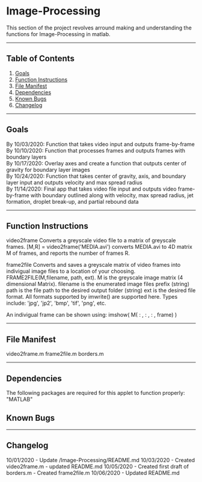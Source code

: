 # Image-Processing
This section of the project revolves arround making and understanding the functions for Image-Processing in matlab. 

---

## Table of Contents
1. [Goals](#goals)
2. [Function Instructions](#functions)
3. [File Manifest](#manifest)
4. [Dependencies](#dependencies)
5. [Known Bugs](#bugs)
6. [Changelog](#log)

---
## Goals <a name="goals"></a>
  By 10/03/2020: Function that takes video input and outputs frame-by-frame  <br /> 
  By 10/10/2020: Function that processes frames and outputs frames with boundary layers  <br /> 
  By 10/17/2020: Overlay axes and create a function that outputs center of gravity for boundary layer images  <br /> 
  By 10/24/2020: Function that takes center of gravity, axis, and boundary layer input and outputs velocity and max spread radius <br /> 
  By 11/14/2020: Final app that takes video file input and outputs video frame-by-frame with boundary outlined along with velocity, max spread radius, jet formation, droplet break-up, and partial rebound data

---
## Function Instructions <a name="functions"></a>
video2frame Converts a greyscale video file to a matrix of greyscale frames.
   [M,R] = video2frame('MEDIA.avi') converts MEDIA.avi to 4D
   matrix M of frames, and reports the number of frames R.

frame2file Converts and saves a greyscale matrix of video frames into indivigual image files to a location of your choosing.
   FRAME2FILE(M,filename, path, ext).
	M is the greyscale image matrix (4 dimensional Matrix).
	filename is the enumerated image files prefix (string)
	path is the file path to the desired output folder (string)
	ext is the desired file format. All formats supported by imwrite() are supported here.
		Types include: 'jpg', 'jp2', 'bmp', 'tif', 'png', etc.
	

An indivigual frame can be shown using:
   imshow( M( : , : , : , frame) )
 
---
## File Manifest <a name="manifest"></a>
  video2frame.m
  frame2file.m
  borders.m

---
## Dependencies <a name="dependencies"></a>
The following packages are required for this applet to function properly: <br /> 
"MATLAB"

## Known Bugs <a name="bugs"></a>

---

## Changelog <a name="log"></a>
10/01/2020 - Update /Image-Processing/README.md
10/03/2020 - Created video2frame.m
	   - updated README.md
10/05/2020 - Created first draft of borders.m
	   - Created frame2file.m
10/06/2020 - Updated README.md
